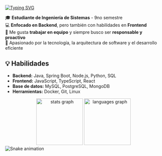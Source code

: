 [![Typing SVG](https://readme-typing-svg.herokuapp.com?font=Fira+Code&pause=1000&color=F7F7F7&width=435&lines=%F0%9F%91%8B+%C2%A1Hola%2C+soy+Juan+Andr%C3%A9s+Mosquera!++)](https://git.io/typing-svg)

🎓 **Estudiante de Ingeniería de Sistemas** - 9no semestre  
💻 **Enfocado en Backend**, pero también con habilidades en **Frontend**  
🤝 Me gusta **trabajar en equipo** y siempre busco ser **responsable y proactivo**  
🚀 Apasionado por la tecnología, la arquitectura de software y el desarrollo eficiente  

## 💡 Habilidades  
- **Backend:** Java, Spring Boot, Node.js, Python, SQL  
- **Frontend:** JavaScript, TypeScript, React  
- **Base de datos:** MySQL, PostgreSQL, MongoDB  
- **Herramientas:** Docker, Git, Linux

<div align="center">
  <img src="https://github-readme-stats.vercel.app/api?username=jandres011&hide_title=false&hide_rank=false&show_icons=true&include_all_commits=true&count_private=true&disable_animations=false&theme=dracula&locale=en&hide_border=false" height="150" alt="stats graph"  />
  <img src="https://github-readme-stats.vercel.app/api/top-langs?username=jandres011&locale=en&hide_title=false&layout=compact&card_width=320&langs_count=5&theme=dracula&hide_border=false" height="150" alt="languages graph"  />
</div>

<img src="https://raw.githubusercontent.com/jandres011/jandres011/output/snake.svg" alt="Snake animation" />
